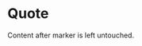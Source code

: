 # Quote

<!-- == imptr: quoted-note / begin from: ../other/note.txt#1~ style: quote == -->
<!-- == imptr: quoted-note / end == -->

Content after marker is left untouched.

<!-- == imptr: quoted-exporter / begin from: ./snippet-description.md#[for-demo] style: quote == -->
<!-- == imptr: quoted-exporter / end == -->
